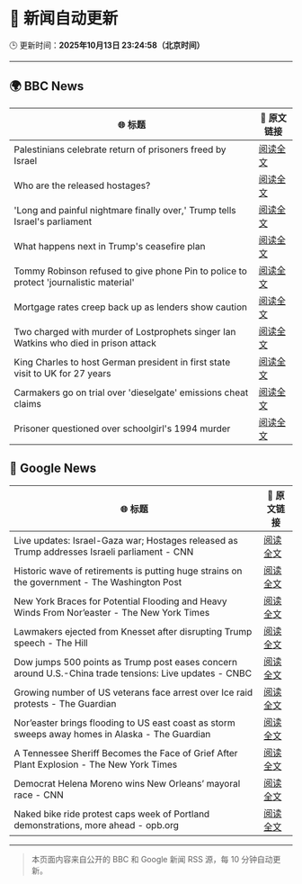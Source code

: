 # 🧠 新闻自动更新

🕒 更新时间：**2025年10月13日 23:24:58（北京时间）**

---

## 🌍 BBC News

| 🌐 标题 | 🔗 原文链接 |
|--------|-------------|
| Palestinians celebrate return of prisoners freed by Israel | [阅读全文](https://www.bbc.com/news/articles/cr430epq45go?at_medium=RSS&at_campaign=rss) |
| Who are the released hostages? | [阅读全文](https://www.bbc.com/news/articles/cpvl9k4mw8no?at_medium=RSS&at_campaign=rss) |
| 'Long and painful nightmare finally over,' Trump tells Israel's parliament | [阅读全文](https://www.bbc.com/news/articles/c709jxxrrvlo?at_medium=RSS&at_campaign=rss) |
| What happens next in Trump's ceasefire plan | [阅读全文](https://www.bbc.com/news/articles/cvgqx7ygq41o?at_medium=RSS&at_campaign=rss) |
| Tommy Robinson refused to give phone Pin to police to protect 'journalistic material' | [阅读全文](https://www.bbc.com/news/articles/c2lp1k7pnpno?at_medium=RSS&at_campaign=rss) |
| Mortgage rates creep back up as lenders show caution | [阅读全文](https://www.bbc.com/news/articles/cdx4l557n1lo?at_medium=RSS&at_campaign=rss) |
| Two charged with murder of Lostprophets singer Ian Watkins who died in prison attack | [阅读全文](https://www.bbc.com/news/articles/c3drdy5ry2do?at_medium=RSS&at_campaign=rss) |
| King Charles to host German president in first state visit to UK for 27 years | [阅读全文](https://www.bbc.com/news/articles/czxklen5p2qo?at_medium=RSS&at_campaign=rss) |
| Carmakers go on trial over 'dieselgate' emissions cheat claims | [阅读全文](https://www.bbc.com/news/articles/cjr5epw8dweo?at_medium=RSS&at_campaign=rss) |
| Prisoner questioned over schoolgirl's 1994 murder | [阅读全文](https://www.bbc.com/news/articles/cvg4rn3vdx6o?at_medium=RSS&at_campaign=rss) |

## 📰 Google News

| 🌐 标题 | 🔗 原文链接 |
|--------|-------------|
| Live updates: Israel-Gaza war; Hostages released as Trump addresses Israeli parliament - CNN | [阅读全文](https://news.google.com/rss/articles/CBMiiAFBVV95cUxOZlN0a0k2cUtsZ1lZSnpkTWNIM2gzSzhINFB3aGtjWVlKcG9OUVpvZnN2M1FrRGVhWjZ6SW44U2c5Z2ZManRHZU05NVhUalEzcXhpbHkwczBIRHdzZFEzc2IxNUFCV2pxaXZlaUxoc3E2Y3pfNklsdVNvN0xZTXVCSlJ5U09RN2cw?oc=5) |
| Historic wave of retirements is putting huge strains on the government - The Washington Post | [阅读全文](https://news.google.com/rss/articles/CBMinAFBVV95cUxORXRnVktXTkJHSjREWmhuTEtFMXdnN2xlUTl0Rm5VRF9UOWJHZjUxSUtuUWotdXNDVnRpNDk1anhPbDItdW54ZXUwMU5kdzRRWEFRZzZFUXZsN255RF8xakNsQTRneFNMejZBcnRuenBMSVgtSTVWSVdKdC1od1Eyam4tNDNWcnVHZ3FrcFNyTDhLandmckJwS2NVU20?oc=5) |
| New York Braces for Potential Flooding and Heavy Winds From Nor’easter - The New York Times | [阅读全文](https://news.google.com/rss/articles/CBMihwFBVV95cUxQM1VGOExNRjR3UGYyMnQzQjdYTkhBM0lsMDY1V0o2VEY4cl96Rmcwc2Q2OFV2OXp5WHhiNVp2dXB5NjdEUl9vZHRNNU82bF9oVGVCbVdMN0d5TkdUR2lUNzhoTEQwYW0tWUk2bGFGa0lkQ2t5WWg2ZkV1MHhHdkNZak1KODlEcTA?oc=5) |
| Lawmakers ejected from Knesset after disrupting Trump speech - The Hill | [阅读全文](https://news.google.com/rss/articles/CBMiiAFBVV95cUxOXzNFY2dhRTRlZklvY1ZMTXI0LWpJc3pma0d5enZ4bk1udmhMZXZhRE52WDA1bEltaFFnMk9QUWpoY3JfcEp5bHF0LVN4bEw3YWU2X3B6alZZNHFfWEdMVVlmNGMtMWRaZEswSUhxTG1YYUp6OHExdnpCUWRfWi1CelMwWHBlNVNt0gGOAUFVX3lxTE0xSWQyeWpIdS1XLVpVcWVXOGd0WTJxa0ljU2NmWmhtZE5tTzJZV3JHWUx6VkZhbGhHZ3F2dXJyY0dSWV9yZVhnM3ZQR2xNRGV5NUNqVVdvZHBmT2FfMXdQV0FiY19KaEJyUkpGMnM3cDJ3N1UwdFYwOFBiN2l4T3B4LW85NUE0UVNDSUEycWc?oc=5) |
| Dow jumps 500 points as Trump post eases concern around U.S.-China trade tensions: Live updates - CNBC | [阅读全文](https://news.google.com/rss/articles/CBMid0FVX3lxTE1oT1M1bU5tYXhVYTNnNW9jYllzdFZ3eXFDb0lfMGUteUFiZmtJa2NzZG15ZTlMa2hyWTVMYktVX1p3X3VHWUhmRjhiVjk0UEVKcXFVME52Y1VoYllIM0dabnRxdFFhc080b2EwRU5HQVEwTkt2bTQ00gF8QVVfeXFMUG1Ka2h2MkNpVUwtck9nYk1CYTQ4Z2U3ZEpQRjYyYmdKa1NxSDRFaG1ZM2h1WFRlMExGQmYyWUpMZkRPMTk3a09xRU8zMURHVkNZVXB4Q1dseC1GUHA0NDFYYkJXak9rR1Fxd2ZwbkhWWDR2MmJQZ19oM21haA?oc=5) |
| Growing number of US veterans face arrest over Ice raid protests - The Guardian | [阅读全文](https://news.google.com/rss/articles/CBMigwFBVV95cUxPOVhEVDNCRXM2NzMyRVBSaWo4ZHZqWnFYaEJ5MS1Bd3VUTEhEd1dhcEs3cjlOdzhrTlgxSXNKbUplekxHTm9ORldMSVVlblQwUmN4eFY4RjZ1WGhtdWRiSFNOc1VpeE9TaEwxMi01LUc2eDdhcFZNblI0YW5UMFhmclFhOA?oc=5) |
| Nor’easter brings flooding to US east coast as storm sweeps away homes in Alaska - The Guardian | [阅读全文](https://news.google.com/rss/articles/CBMijAFBVV95cUxPQzQ2LTVjZG9iX1FuYjVZZ3hOaXRfenZEUzZoLWItRlBCSFJYaU1uNkgyUE55ZmRON0RVMWkwbndBd3NCLTNHemlVLUNjUWVMX1NXUWh3cWhObU1FQUJnbmpNTXM2eEhVRWs3bUs2SFd4QnVDU3FDOFZTbVA2aldKYUlfOHRBLUtPQ2lYTg?oc=5) |
| A Tennessee Sheriff Becomes the Face of Grief After Plant Explosion - The New York Times | [阅读全文](https://news.google.com/rss/articles/CBMiigFBVV95cUxNT0ozV19PY2ZKMGlCTmxnTUxlV0s5bVcxQ3h6WUVEdEF1LVB5c1NZRmVCRjdldzlpZmpmdnhBa0NZMFZudXNjWHFIeVhDMUVkUUFNYW1tUU4yaG00aEVhWWN6bzBoOTZlRVF3TFlMdWl3TnotbGlna2YzMEZEbFJFLU5icmtiSlc2a2c?oc=5) |
| Democrat Helena Moreno wins New Orleans’ mayoral race - CNN | [阅读全文](https://news.google.com/rss/articles/CBMihwFBVV95cUxPWFlXT0lwNElVc0RLR0t5TVE3bG14Z3VRTHJSd0ljaVozWTdlSng5akZkVDRRdzlFLWRPeXMyM1UwcFByX0VEQ1JvYU00d0k1UnptOUVpM2F5eHM3UGN1TklGRlE3MlRsZTlCaThMNl9vZXdwUkpNcExHMnZXb044bEEtLVVIZ2M?oc=5) |
| Naked bike ride protest caps week of Portland demonstrations, more ahead - opb.org | [阅读全文](https://news.google.com/rss/articles/CBMingFBVV95cUxPMy1GSlVOYjZwQjVIeDEwZDktaXVpS1VvS295SlFGNmJid29Wa3UxT3RzYmpPNFZGVXNCbFFZSHZpUjRSdkdmU1BpUU5xVHBYa2JuTWlaQjJzdGkwdUJUZjNtVGp3dDlBWm5FcEQ5dFI0T0plT2Q3czVEdzB0QnZlbjAyMTJkRGJIWXlTVzRDSzBLUFlZZXVIdmpDZTZOQQ?oc=5) |

---
> 本页面内容来自公开的 BBC 和 Google 新闻 RSS 源，每 10 分钟自动更新。